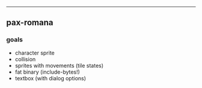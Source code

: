 ----
## pax-romana

### goals
* character sprite
* collision
* sprites with movements (tile states)
* fat binary (include-bytes!)
* textbox (with dialog options)
